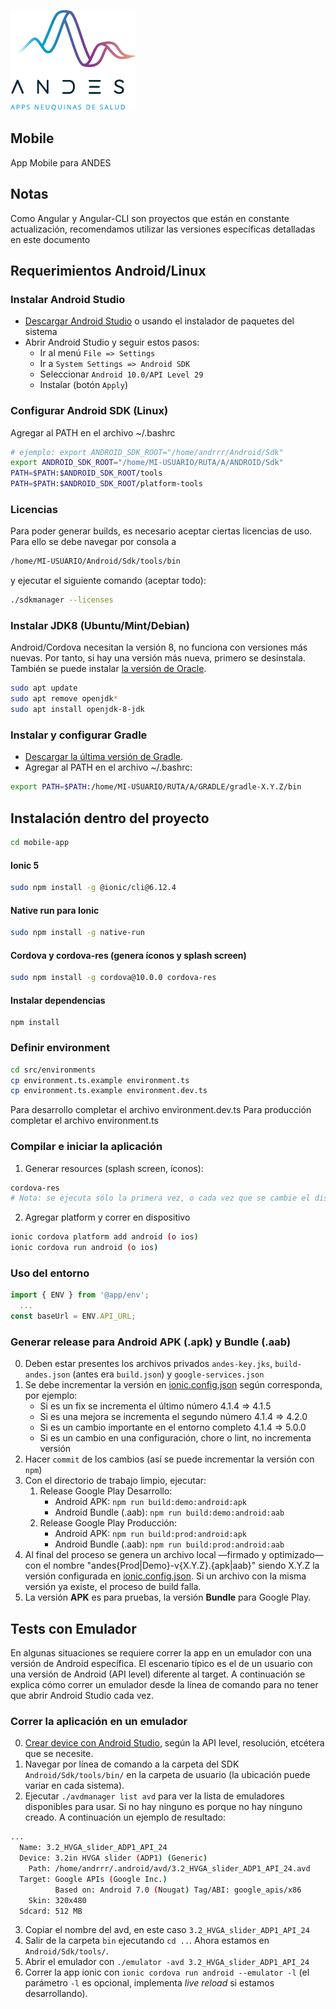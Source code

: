 ![ANDES](https://github.com/andes/andes.github.io/raw/master/images/logo.png)

## Mobile

App Mobile para ANDES

## Notas

Como Angular y Angular-CLI son proyectos que están en constante actualización, recomendamos utilizar las versiones específicas detalladas en este documento

## Requerimientos Android/Linux
### Instalar Android Studio
- [Descargar Android Studio](https://developer.android.com/studio/) o usando el instalador de paquetes del sistema
- Abrir Android Studio y seguir estos pasos:
    * Ir al menú `File => Settings`
    * Ir a `System Settings => Android SDK`
    * Seleccionar `Android 10.0/API Level 29`
    * Instalar (botón `Apply`)
### Configurar Android SDK (Linux)
Agregar al PATH en el archivo ~/.bashrc
```bash
# ejemplo: export ANDROID_SDK_ROOT="/home/andrrr/Android/Sdk"
export ANDROID_SDK_ROOT="/home/MI-USUARIO/RUTA/A/ANDROID/Sdk"
PATH=$PATH:$ANDROID_SDK_ROOT/tools 
PATH=$PATH:$ANDROID_SDK_ROOT/platform-tools
```
### Licencias
Para poder generar builds, es necesario aceptar ciertas licencias de uso. Para ello se debe navegar por consola a 

```bash
/home/MI-USUARIO/Android/Sdk/tools/bin
``` 
y ejecutar el siguiente comando (aceptar todo):

```bash
./sdkmanager --licenses
```

### Instalar JDK8 (Ubuntu/Mint/Debian)
Android/Cordova necesitan la versión 8, no funciona con versiones más nuevas. Por tanto, si hay una versión más nueva, primero se desinstala. 
También se puede instalar [la versión de Oracle](https://www.oracle.com/ar/java/technologies/javase/javase-jdk8-downloads.html).
```bash
sudo apt update
sudo apt remove openjdk*
sudo apt install openjdk-8-jdk
```

### Instalar y configurar Gradle
- [Descargar la última versión de Gradle](https://gradle.org/releases/).
- Agregar al PATH en el archivo ~/.bashrc:
```bash
export PATH=$PATH:/home/MI-USUARIO/RUTA/A/GRADLE/gradle-X.Y.Z/bin
```

## Instalación dentro del proyecto
```bash
cd mobile-app
```


#### Ionic 5

```bash
sudo npm install -g @ionic/cli@6.12.4
```

#### Native run para Ionic
```bash
sudo npm install -g native-run
```

#### Cordova y cordova-res (genera íconos y splash screen)
```bash
sudo npm install -g cordova@10.0.0 cordova-res
```

#### Instalar dependencias
```
npm install
```

### Definir environment

```bash
cd src/environments
cp environment.ts.example environment.ts
cp environment.ts.example environment.dev.ts
```
Para desarrollo completar el archivo environment.dev.ts
Para producción completar el archivo environment.ts

### Compilar e iniciar la aplicación

1. Generar resources (splash screen, íconos):
```bash
cordova-res
# Nota: se ejecuta sólo la primera vez, o cada vez que se cambie el diseño de íconos o splash screen
```

2. Agregar platform y correr en dispositivo
```bash
ionic cordova platform add android (o ios)
ionic cordova run android (o ios) 
```

### Uso del entorno

```typescript
import { ENV } from '@app/env';
  ...
const baseUrl = ENV.API_URL;  
```

### Generar release para **Android** APK (.apk) y Bundle (.aab)

0. Deben estar presentes los archivos privados `andes-key.jks`, `build-andes.json` (antes era `build.json`) y `google-services.json`
1. Se debe incrementar la versión en [ionic.config.json](ionic.config.json) según corresponda, por ejemplo:
    - Si es un fix se incrementa el último número 4.1.4 => 4.1.5
    - Si es una mejora se incrementa el segundo número 4.1.4 => 4.2.0
    - Si es un cambio importante en el entorno completo 4.1.4 => 5.0.0
    - Si es un cambio en una configuración, chore o lint, no incrementa versión
2. Hacer `commit` de los cambios (así se puede incrementar la versión con `npm`)
3. Con el directorio de trabajo limpio, ejecutar:
    1. Release Google Play Desarrollo:
        - Android APK: `npm run build:demo:android:apk`
        - Android Bundle (.aab): `npm run build:demo:android:aab`
    2. Release Google Play Producción:
        - Android APK: `npm run build:prod:android:apk`
        - Android Bundle (.aab): `npm run build:prod:android:aab`
4. Al final del proceso se genera un archivo local —firmado y optimizado— con el nombre "andes{Prod|Demo}-v{X.Y.Z}.{apk|aab}" siendo X.Y.Z la versión configurada en [ionic.config.json](ionic.config.json). Si un archivo con la misma versión ya existe, el proceso de build falla.
5. La versión **APK** es para pruebas, la versión **Bundle** para Google Play.

## Tests con Emulador
En algunas situaciones se requiere correr la app en un emulador con una versión de Android específica. El escenario típico es el de un usuario con una versión de Android (API level) diferente al target.
A continuación se explica cómo correr un emulador desde la línea de comando para no tener que abrir Android Studio cada vez.

### Correr la aplicación en un emulador
0. [Crear device con Android Studio](https://developer.android.com/studio/run/managing-avds), según la API level, resolución, etcétera que se necesite.
1. Navegar por línea de comando a la carpeta del SDK `Android/Sdk/tools/bin/` en la carpeta de usuario (la ubicación puede variar en cada sistema).
2. Ejecutar `./avdmanager list avd` para ver la lista de emuladores disponibles para usar. Si no hay ninguno es porque no hay ninguno creado. A continuación un ejemplo de resultado:
```bash
...
  Name: 3.2_HVGA_slider_ADP1_API_24
  Device: 3.2in HVGA slider (ADP1) (Generic)
    Path: /home/andrrr/.android/avd/3.2_HVGA_slider_ADP1_API_24.avd
  Target: Google APIs (Google Inc.)
          Based on: Android 7.0 (Nougat) Tag/ABI: google_apis/x86
    Skin: 320x480
  Sdcard: 512 MB
```
3. Copiar el nombre del avd, en este caso `3.2_HVGA_slider_ADP1_API_24` 
4. Salir de la carpeta `bin` ejecutando `cd ..`. Ahora estamos en `Android/Sdk/tools/`.
5. Abrir el emulador con `./emulator -avd 3.2_HVGA_slider_ADP1_API_24`
6. Correr la app ionic con `ionic cordova run android --emulator -l` (el parámetro `-l` es opcional, implementa _live reload_ si estamos desarrollando).